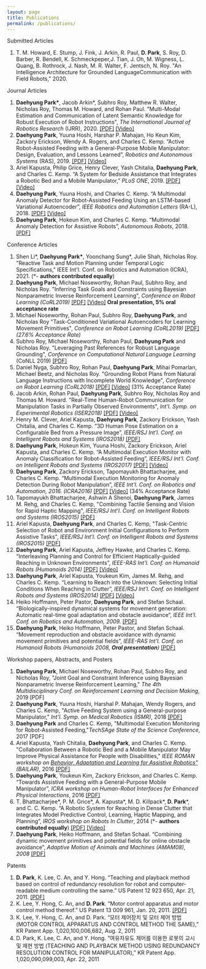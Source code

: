 ```yaml
---
layout: page
title: Publications
permalink: /publications/
---
```

<!--
If you want to change the style of the table, please look at the publication tag in _sass/_layout.scss.
-->
<!------------------- Submitted Articles --------------------->
<div class="publication">
<div class="pub-title"> Submitted Articles </div>

<ol>

<div class="pub-item"><li>
T. M. Howard, E. Stump, J. Fink, J. Arkin, R. Paul, <b>D. Park</b>, S. Roy, D. Barber, R. Bendell, K. Schmeckpeper,J. Tian, J. Oh, M. Wigness, L. Quang, B. Rothrock, J. Nash, M. R. Walter, F. Jentsch, N. Roy. "An Intelligence Architecture for Grounded LanguageCommunication with Field Robots," 2020.
</li></div>

</ol>

</div>


<!------------------- Journal Articles --------------------->
<div class="publication">
<div class="pub-title"> Journal Articles </div>


<ol>

<div class="pub-item"><li>
<b>Daehyung Park*</b>, Jacob Arkin*, Subhro Roy, Matthew R. Walter, Nicholas Roy, Thomas M. Howard, and Rohan Paul. "Multi-Modal Estimation and Communication of Latent Semantic Knowledge for Robust Execution of Robot Instructions", <i>The International Journal of Robotics Research </i>(IJRR), 2020. <a href="https://journals.sagepub.com/eprint/PSW4Z5AXF4AYTSXRN7AI/full" target="_blank">[PDF]</a> <a href="https://www.youtube.com/watch?v=BfCeYsTvaOw&amp;feature=youtu.be" target="_blank">[Video]</a>
</li></div>

<div class="pub-item"><li>
<b>Daehyung Park</b>, Yuuna Hoshi, Harshar P. Mahajan, Ho Keun Kim, Zackory Erickson, Wendy A. Rogers, and Charles C. Kemp. “Active Robot-Assisted Feeding with a General-Purpose Mobile Manipulator: Design, Evaluation, and Lessons Learned”, <i>Robotics and Autonomous Systems</i> (RAS), 2019. <a href="https://www.sciencedirect.com/science/article/abs/pii/S0921889018307061" target="_blank">[PDF]</a> <a href="https://www.youtube.com/watch?v=I5gqtk6Cln8" target="_blank">[Video]</a>
</li></div>

<div class="pub-item"><li>
Ariel Kapusta, Philip Grice, Henry Clever, Yash Chitalia, <b>Daehyung Park</b>, and Charles C. Kemp. “A System for Bedside Assistance that Integrates a Robotic Bed and a Mobile Manipulator,” <i>PLoS ONE</i>, 2019. <a href="https://journals.plos.org/plosone/article?id=10.1371/journal.pone.0221854" target="_blank">[PDF]</a> <a href="https://ndownloader.figshare.com/files/18019598" target="_blank">[Video]</a>
</li></div>

<div class="pub-item"><li>
<b>Daehyung Park</b>, Yuuna Hoshi, and Charles C. Kemp. “A Multimodal Anomaly Detector for Robot-Assisted Feeding Using an LSTM-based Variational Autoencoder”, <i>IEEE Robotics and Automation Letters</i> (RA-L), 2018. <a href="http://ieeexplore.ieee.org/document/8279425/" target="_blank">[PDF]</a> <a href="https://youtu.be/ZMAGEQx5Uy8" target="_blank">[Video]</a>
</li></div>

<div class="pub-item"><li>
<b> Daehyung Park</b>, Hokeun Kim, and Charles C. Kemp. “Multimodal Anomaly Detection for Assistive Robots”, <i>Autonomous Robots</i>, 2018. <a href="https://link.springer.com/article/10.1007/s10514-018-9733-6" target="_blank">[PDF]</a>
</li></div>

</ol>

</div>

<!-- <p align="left" style="text-align:left"><span style="font-family:times new roman,serif"><font size="3"><i><br />
</i></font></span></p>
<p align="left" style="text-align:left"><a href="https://youtu.be/gLcPZQnDmkk" target="_blank"></a></p> -->


<!------------------- Conference Articles --------------------->
<div class="publication">
<div class="pub-title"> Conference Articles </div>

<ol>

<div class="pub-item"><li>
Shen Li*, <b>Daehyung Park*</b>, Yoonchang Sung*, Julie Shah, Nicholas Roy. "Reactive Task and Motion Planning under Temporal Logic Specifications," IEEE Int'l. Conf. on Robotics and Automation (ICRA), 2021. (*- <b>authors contributed equally</b>)
</li></div>

<div class="pub-item"><li>
<b>Daehyung Park</b>, Michael Noseworthy, Rohan Paul, Subhro Roy, and Nicholas Roy. "Inferring Task Goals and Constraints using Bayesian Nonparametric Inverse Reinforcement Learning", <i>Conference on Robot Learning (CoRL2019) </i> <a href="https://drive.google.com/open?id=1bswpgVJDXp_9vh55_Gz1cAbylhhjQqhS" target="_blank">[PDF]</a> <a href="https://youtu.be/HgaqH4PWcTI" target="_blank">[Video]</a> <b>Oral presentation, 5% oral acceptance rate</b>
</li></div>

<div class="pub-item"><li>
Michael Noseworthy, Rohan Paul, Subhro Roy, <b>Daehyung Park</b>, and Nicholas Roy "Task-Conditioned Variational Autoencoders for Learning Movement Primitives", <i>Conference on Robot Learning (CoRL2019) </i> <a href="https://drive.google.com/open?id=1HckF-IYaj3zbe2CTSL30VKuHluAtsBBl" target="_blank">[PDF]</a> <i>(27.6% Acceptance Rate)</i>
</li></div>

<div class="pub-item"><li>
Subhro Roy, Michael Noseworthy, Rohan Paul, <b>Daehyung Park</b> and Nicholas Roy. "Leveraging Past References for Robust Language Grounding", <i>Conference on Computational Natural Language Learning</i> (CoNLL 2019) <a href="https://www.aclweb.org/anthology/K19-1040/" target="_blank">[PDF]</a>
</li></div>

<div class="pub-item"><li>
Daniel Nyga, Subhro Roy, Rohan Paul, <b>Daehyung Park</b>, Mihai Pomarlan, Michael Beetz, and Nicholas Roy. "Grounding Robot Plans from Natural Language Instructions with Incomplete World Knowledge", <i>Conference on Robot Learning (CoRL2018)</i> <a href="http://proceedings.mlr.press/v87/nyga18a/nyga18a.pdf" target="_blank">[PDF]</a> <a href="https://youtu.be/uWv-l7XMoB8" target="_blank">[Video]</a> (31% Acceptance Rate)
</li></div>

<div class="pub-item"><li>
Jacob Arkin, Rohan Paul, <b>Daehyung Park</b>, Subhro Roy, Nicholas Roy and Thomas M. Howard. "Real-Time Human-Robot Communication for Manipulation Tasks in Partially Observed Environments", <i>Int'l. Symp. on Experimental Robotics (ISER2018)</i> <a href="https://link.springer.com/chapter/10.1007/978-3-030-33950-0_39" target="_blank">[PDF]</a> <a href="https://youtu.be/JTVJkJavU6g" target="_blank">[Video]</a>
</li></div>

<div class="pub-item"><li>
Henry M. Clever, Ariel Kapusta, <b>Daehyung Park</b>, Zackory Erickson, Yash Chitalia, and Charles C. Kemp. “3D Human Pose Estimation on a Configurable Bed from a Pressure Image”, <i>IEEE/RSJ Int'l. Conf. on Intelligent Robots and Systems (IROS2018)</i> <a href="https://arxiv.org/pdf/1804.07873.pdf" target="_blank">[PDF]</a>
</li></div>

<div class="pub-item"><li>
<b>Daehyung Park</b>, Hokeun Kim, Yuuna Hoshi, Zackory Erickson, Ariel Kapusta, and Charles C. Kemp. “A Multimodal Execution Monitor with Anomaly Classification for Robot-Assisted Feeding”, <i>IEEE/RSJ Int'l. Conf. on Intelligent Robots and Systems (IROS2017)</i> <a href="http://www.daehyungpark.com/publications/IROS17_1223_FI.pdf?attredirects=0" target="_blank">[PDF]</a> <a href="https://youtu.be/KQlVSz3URnA" target="_blank">[Video]</a>
</li></div>

<div class="pub-item"><li>
<b> Daehyung Park</b>, Zackory Erickson, Tapomayukh Bhattacharjee, and Charles C. Kemp. “Multimodal Execution Monitoring for Anomaly Detection During Robot Manipulation”, <i>IEEE Int'l. Conf. on Robotics and Automation, 2016. (ICRA2016)</i> <a href="http://www.daehyungpark.com/publications/ICRA16_2378_FI.pdf?attredirects=0" target="_blank">[PDF]</a> <a href="https://youtu.be/gLcPZQnDmkk" target="_blank">[Video]</a> (34% Acceptance Rate)
</li></div>

<div class="pub-item"><li>
Tapomayukh Bhattacharjee, Ashwin A Shenoi, <b>Daehyung Park</b>, James M. Rehg, and Charles C. Kemp, "Combining Tactile Sensing and Vision for Rapid Haptic Mapping", <i>IEEE/RSJ Int'l. Conf. on Intelligent Robots and Systems (IROS2015)</i> <a href="http://www.daehyungpark.com/iros_2015_tapo.pdf?attredirects=0" target="_blank">[PDF]</a>
</li></div>

<div class="pub-item"><li>
Ariel Kapusta, <b>Daehyung Park</b>, and Charles C. Kemp, "Task-Centric Selection of Robot and Environment Initial Configurations to Perform Assistive Tasks", <i>IEEE/RSJ Int'l. Conf. on Intelligent Robots and Systems (IROS2015)</i> <a href="http://www.daehyungpark.com/iros_2015_baseselection.pdf?attredirects=0" target="_blank">[PDF]</a>
</li></div>

<div class="pub-item"><li>
<b>Daehyung Park</b>, Ariel Kapusta, Jeffrey Hawke, and Charles C. Kemp. “Interleaving Planning and Control for Efficient Haptically-guided Reaching in Unknown Environments”, <i>IEEE-RAS Int'l. Conf. on Humanoid Robots (Humanoids 2014)</i> <a href="http://www.daehyungpark.com/home/humanoids_2014_HIPC.pdf?attredirects=0" target="_blank">[PDF]</a> <a href="https://youtu.be/WHHv3womkYs" target="_blank">[Video]</a>
</li></div>

<div class="pub-item"><li>
<b>Daehyung Park</b>, Ariel Kapusta, Youkeun Kim, James M. Rehg, and Charles C. Kemp. “Learning to Reach into the Unknown: Selecting Initial Conditions When Reaching in Clutter”, <i>IEEE/RSJ Int'l. Conf. on Intelligent Robots and Systems (IROS2014)</i> <a href="http://www.daehyungpark.com/home/iros2014_lic.pdf?attredirects=0" target="_blank">[PDF]</a> <a href="https://youtu.be/Gjy-MDEbZUU" target="_blank">[Video]</a>
</li></div>

<div class="pub-item"><li>
Heiko Hoffmann, Peter Pastor, <b>Daehyung Park</b>, and Stefan Schaal. “Biologically-inspired dynamical systems for movement generation: Automatic real-time goal adaptation and obstacle avoidance”, <i>IEEE Int'l. Conf. on Robotics and Automation, 2009. </i> <a href="http://www.daehyungpark.com/home/ICRA2009.pdf?attredirects=0">[PDF]</a>
</li></div>

<div class="pub-item"><li>
<b> Daehyung Park</b>, Heiko Hoffmann, Peter Pastor, and Stefan Schaal. “Movement reproduction and obstacle avoidance with dynamic movement primitives and potential fields”, <i>IEEE-RAS Int'l. Conf. on Humanoid Robots (Humanoids 2008, <b>Oral presentation</b>)</i> <a href="http://www.daehyungpark.com/home/DaeHyungPark_humanoids_2008.pdf?attredirects=0">[PDF]</a>
</li></div>

</ol>

</div>

<!------------------- Workshop papers, Abstracts, and Posters --------------------->

<div class="publication">
<div class="pub-title"> Workshop papers, Abstracts, and Posters </div>

<ol>

<div class="pub-item"><li>
<!-- No PDF link -->
<b>Daehyung Park</b>, Michael Noseworthy, Rohan Paul, Subhro Roy, and Nicholas Roy, "Joint Goal and Constraint Inference using Bayesian Nonparametric Inverse Reinforcement Learning," <i>The 4th Multidisciplinary Conf. on Reinforcement Learning and Decision Making</i>, 2019 [PDF]
</li></div>

<div class="pub-item"><li>
<b>Daehyung Park</b>, Yuuna Hoshi, Harshal P. Mahajan, Wendy Rogers, and Charles C. Kemp, "Active Feeding System using a General-purpose Manipulator," <i>Int'l. Symp. on Medical Robotics (ISMR)</i>, 2018 <a href="http://www.daehyungpark.com/publications/ISMR2018_Poster_Park.pdf?attredirects=0" target="_blank">[PDF]</a>
</li></div>

<div class="pub-item"><li>
<!-- No PDF link -->
<b>Daehyung Park</b> and Charles C. Kemp, "Multimodal Execution Monitoring for Robot-Assisted Feeding,"<i>TechSAge State of the Science Conference</i>, 2017 [PDF]
</li></div>

<div class="pub-item"><li>
Ariel Kapusta, Yash Chitalia, <b>Daehyung Park</b>, and Charles C. Kemp. "Collaboration Between a Robotic Bed and a Mobile Manipulator May Improve Physical Assistance for People with Disabilities," <i>IEEE ROMAN workshop on </i><i><a href="http://www.cogrobotics.unina.it">Behavior, Adaptation and Learning for Assistive Robotics"</a> (BAILAR)</i>, 2016 <a href="http://pwp.gatech.edu/hrl/wp-content/uploads/sites/231/2016/07/collaboration-robotic-bed.pdf">[PDF]</a>
</li></div>

<div class="pub-item"><li>
<b>Daehyung Park</b>, Youkeun Kim, Zackory Erickson, and Charles C. Kemp. “Towards Assistive Feeding with a General-Purpose Mobile Manipulator”, <i>ICRA workshop on</i> <i>Human-Robot Interfaces for Enhanced Physical Interactions</i>, 2016 <a href="http://www.daehyungpark.com/publications/ICRAWS2016_FI.pdf?attredirects=0" target="_blank">[PDF]</a>
</li></div>

<div class="pub-item"><li>
T. Bhattacharjee*, P. M. Grice*, A. Kapusta*, M. D. Killpack*, <b>D. Park</b>*, and C. C. Kemp. “A Robotic System for Reaching in Dense Clutter that Integrates Model Predictive Control, Learning, Haptic Mapping, and Planning”, <i>IROS workshop on Robots In Clutter</i>, 2014 (*- <b>authors contributed equally</b>) <a href="http://www.daehyungpark.com/home/iros2014_system.pdf?attredirects=0" target="_blank">[PDF]</a> <a href="https://youtu.be/NhZBGYrMRPw" target="_blank">[Video]</a>
</li></div>

<div class="pub-item"><li>
<b>Daehyung Park</b>, Heiko Hoffmann, and Stefan Schaal. “Combining dynamic movement primitives and potential fields for online obstacle avoidance”, <i>Adaptive Motion of Animals and Machines (AMAM08), 2008</i> <a href="http://www.daehyungpark.com/home/AMAM08.pdf?attredirects=0">[PDF]</a>
</li></div>

</ol>

</div>

<!------------------- Patents --------------------->
<div class="publication">
<div class="pub-title"> Patents </div>

<ol> 

<div class="pub-item"><li>
<b>D. Park</b>, K. Lee, C. An, and Y. Hong. “Teaching and playback method based on control of redundancy resolution for robot and computer-readable medium controlling the same.” US Patent 12 923 650, Apr. 21, 2011. <a href="http://www.daehyungpark.com/home/US20110093119A1.pdf?attredirects=0" target="_blank">[PDF]</a>
</li></div>

<div class="pub-item"><li>
K. Lee, Y. Hong, C. An, and <b>D. Park</b>. “Motor control apparatus and motor control method thereof.” US Patent 13 009 961, Jan. 20, 2011. <a href="http://www.daehyungpark.com/home/US20110181223A1.pdf?attredirects=0">[PDF]</a>
</li></div>

<div class="pub-item"><li>
K. Lee, Y. Hong, C. An, and D. Park. “모터 제어장치 및 모터 제어 방법(MOTOR CONTROL APPARATUS AND CONTROL METHOD THE SAME),” KR Patent App. 1,020,100,006,682, Aug. 2, 2011
</li></div>

<div class="pub-item"><li>
D. Park, K. Lee, C. An, and Y. Hong. “여유자유도 제어를 이용한 로봇의 교시 및 재현 방법 (TEACHING AND PLAYBACK METHOD USING REDUNDANCY RESOLUTION CONTROL FOR MANIPULATOR),” KR Patent App. 1,020,090,099,003, Apr. 22, 2011
</li></div>

</ol>

</div>